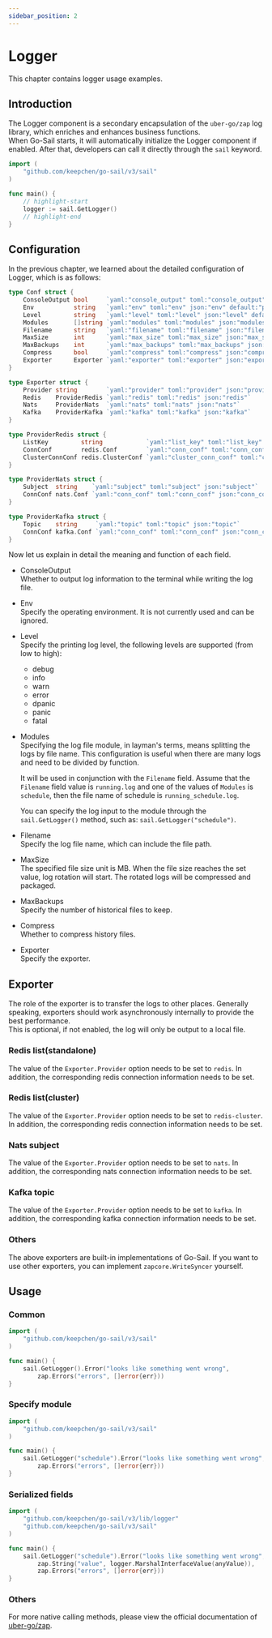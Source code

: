 ```yaml
---
sidebar_position: 2
---  
```

# Logger  
This chapter contains logger usage examples.  

## Introduction  
The Logger component is a secondary encapsulation of the `uber-go/zap` log library, which enriches and enhances business functions.  
When Go-Sail starts, it will automatically initialize the Logger component if enabled. After that, developers can call it directly through the `sail` keyword.  
```go title="main.go" showLineNumbers  
import (
    "github.com/keepchen/go-sail/v3/sail"
)

func main() {
    // highlight-start
    logger := sail.GetLogger()
    // highlight-end
}
```  

## Configuration  
In the previous chapter, we learned about the detailed configuration of Logger, which is as follows:  
```go title="github.com/keepchen/go-sail/lib/logger/conf.go" showLineNumbers  
type Conf struct {
    ConsoleOutput bool     `yaml:"console_output" toml:"console_output" json:"console_output" default:"false"` //是否同时输出到终端
    Env           string   `yaml:"env" toml:"env" json:"env" default:"prod"`                                   //日志环境，prod：生产环境，dev：开发环境
    Level         string   `yaml:"level" toml:"level" json:"level" default:"info"`                             //日志级别，debug，info，warn，error
    Modules       []string `yaml:"modules" toml:"modules" json:"modules"`                                      //模块名称（日志记录到不同的文件中）
    Filename      string   `yaml:"filename" toml:"filename" json:"filename" default:"logs/running.log"`        //日志文件名称
    MaxSize       int      `yaml:"max_size" toml:"max_size" json:"max_size" default:"100"`                     //日志大小限制，单位MB
    MaxBackups    int      `yaml:"max_backups" toml:"max_backups" json:"max_backups" default:"10"`             //最大历史文件保留数量
    Compress      bool     `yaml:"compress" toml:"compress" json:"compress" default:"true"`                    //是否压缩历史日志文件
    Exporter      Exporter `yaml:"exporter" toml:"exporter" json:"exporter"`                                   //导出器
}

type Exporter struct {
    Provider string        `yaml:"provider" toml:"provider" json:"provider" default:""` //导出器，目前支持redis、redis-cluster、nats和kafka，为空表示不启用
    Redis    ProviderRedis `yaml:"redis" toml:"redis" json:"redis"`
    Nats     ProviderNats  `yaml:"nats" toml:"nats" json:"nats"`
    Kafka    ProviderKafka `yaml:"kafka" toml:"kafka" json:"kafka"`
}

type ProviderRedis struct {
    ListKey         string            `yaml:"list_key" toml:"list_key" json:"list_key"`                            //redis列表名称
    ConnConf        redis.Conf        `yaml:"conn_conf" toml:"conn_conf" json:"conn_conf"`                         //redis连接配置（单机）
    ClusterConnConf redis.ClusterConf `yaml:"cluster_conn_conf" toml:"cluster_conn_conf" json:"cluster_conn_conf"` //redis连接配置（集群）
}

type ProviderNats struct {
    Subject  string    `yaml:"subject" toml:"subject" json:"subject"`       //nats的发布主题
    ConnConf nats.Conf `yaml:"conn_conf" toml:"conn_conf" json:"conn_conf"` //nats连接配置
}

type ProviderKafka struct {
    Topic    string     `yaml:"topic" toml:"topic" json:"topic"`             //kafka的发布主题
    ConnConf kafka.Conf `yaml:"conn_conf" toml:"conn_conf" json:"conn_conf"` //kafka连接配置
}
```  
Now let us explain in detail the meaning and function of each field.  
- ConsoleOutput  
    Whether to output log information to the terminal while writing the log file.  
- Env  
    Specify the operating environment. It is not currently used and can be ignored.  
- Level  
    Specify the printing log level, the following levels are supported (from low to high):  
    - debug  
    - info  
    - warn  
    - error  
    - dpanic  
    - panic  
    - fatal  
- Modules  
    Specifying the log file module, in layman's terms, means splitting the logs by file name. This configuration is useful when there are many logs and need to be divided by function.  

    It will be used in conjunction with the `Filename` field. Assume that the `Filename` field value is `running.log` and one of the values ​​of `Modules` is `schedule`, then the file name of schedule is `running_schedule.log`.  

    You can specify the log input to the module through the `sail.GetLogger()` method, such as: `sail.GetLogger("schedule")`.  
- Filename  
    Specify the log file name, which can include the file path.  
- MaxSize  
    The specified file size unit is MB. When the file size reaches the set value, log rotation will start. The rotated logs will be compressed and packaged.  
- MaxBackups  
    Specify the number of historical files to keep.  
- Compress  
    Whether to compress history files.  
- Exporter  
    Specify the exporter.  
## Exporter  
The role of the exporter is to transfer the logs to other places. Generally speaking, exporters should work asynchronously internally to provide the best performance.  
This is optional, if not enabled, the log will only be output to a local file.  
### Redis list(standalone)  
The value of the `Exporter.Provider` option needs to be set to `redis`. In addition, the corresponding redis connection information needs to be set.  
### Redis list(cluster)  
The value of the `Exporter.Provider` option needs to be set to `redis-cluster`. In addition, the corresponding redis connection information needs to be set.  
### Nats subject  
The value of the `Exporter.Provider` option needs to be set to `nats`. In addition, the corresponding nats connection information needs to be set.  
### Kafka topic  
The value of the `Exporter.Provider` option needs to be set to `kafka`. In addition, the corresponding kafka connection information needs to be set.  
### Others  
The above exporters are built-in implementations of Go-Sail. If you want to use other exporters, you can implement `zapcore.WriteSyncer` yourself.  
## Usage  
### Common  
```go title="main.go"  showLineNumbers  
import (
    "github.com/keepchen/go-sail/v3/sail"
)

func main() {
    sail.GetLogger().Error("looks like something went wrong", 
        zap.Errors("errors", []error{err}))
}
```  
### Specify module  
```go title="main.go"  showLineNumbers  
import (
    "github.com/keepchen/go-sail/v3/sail"
)

func main() {
    sail.GetLogger("schedule").Error("looks like something went wrong", 
        zap.Errors("errors", []error{err}))
}
```  
### Serialized fields  
```go title="main.go"  showLineNumbers  
import (
    "github.com/keepchen/go-sail/v3/lib/logger"
    "github.com/keepchen/go-sail/v3/sail"
)

func main() {
    sail.GetLogger("schedule").Error("looks like something went wrong", 
        zap.String("value", logger.MarshalInterfaceValue(anyValue)),
        zap.Errors("errors", []error{err}))
}
```  
### Others  
For more native calling methods, please view the official documentation of [uber-go/zap](https://github.com/uber-go/zap).  